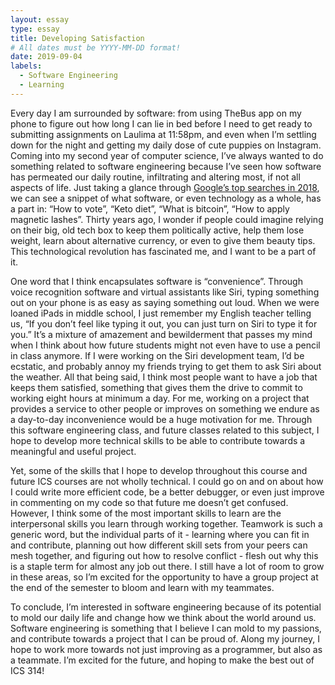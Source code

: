 ```yaml
---
layout: essay
type: essay
title: Developing Satisfaction
# All dates must be YYYY-MM-DD format!
date: 2019-09-04
labels:
  - Software Engineering
  - Learning
---
```


Every day I am surrounded by software: from using TheBus app on my phone to figure out how long I can lie in bed before I need to get ready to submitting assignments on Laulima at 11:58pm, and even when I’m settling down for the night and getting my daily dose of cute puppies on Instagram. Coming into my second year of computer science, I’ve always wanted to do something related to software engineering because I’ve seen how software has permeated our daily routine, infiltrating and altering most, if not all aspects of life. Just taking a glance through <a href = "https://trends.google.com/trends/yis/2018/US/">Google’s top searches in 2018</a>, we can see a snippet of what software, or even technology as a whole, has a part in: “How to vote”, “Keto diet”, “What is bitcoin”, “How to apply magnetic lashes”. Thirty years ago, I wonder if people could imagine relying on their big, old tech box to keep them politically active, help them lose weight, learn about alternative currency, or even to give them beauty tips. This technological revolution has fascinated me, and I want to be a part of it.

One word that I think encapsulates software is “convenience”. Through voice recognition software and virtual assistants like Siri, typing something out on your phone is as easy as saying something out loud. When we were loaned iPads in middle school, I just remember my English teacher telling us, “If you don’t feel like typing it out, you can just turn on Siri to type it for you.” It’s a mixture of amazement and bewilderment that passes my mind when I think about how future students might not even have to use a pencil in class anymore. If I were working on the Siri development team, I’d be ecstatic, and probably annoy my friends trying to get them to ask Siri about the weather. All that being said, I think most people want to have a job that keeps them satisfied, something that gives them the drive to commit to working eight hours at minimum a day. For me, working on a project that provides a service to other people or improves on something we endure as a day-to-day inconvenience would be a huge motivation for me. Through this software engineering class, and future classes related to this subject, I hope to develop more technical skills to be able to contribute towards a meaningful and useful project.

Yet, some of the skills that I hope to develop throughout this course and future ICS courses are not wholly technical. I could go on and on about how I could write more efficient code, be a better debugger, or even just improve in commenting on my code so that future me doesn’t get confused. However, I think some of the most important skills to learn are the interpersonal skills you learn through working together. Teamwork is such a generic word, but the individual parts of it - learning where you can fit in and contribute, planning out how different skill sets from your peers can mesh together, and figuring out how to resolve conflict - flesh out why this is a staple term for almost any job out there. I still have a lot of room to grow in these areas, so I’m excited for the opportunity to have a group project at the end of the semester to bloom and learn with my teammates.

To conclude, I’m interested in software engineering because of its potential to mold our daily life and change how we think about the world around us. Software engineering is something that I believe I can mold to my passions, and contribute towards a project that I can be proud of. Along my journey, I hope to work more towards not just improving as a programmer, but also as a teammate. I’m excited for the future, and hoping to make the best out of ICS 314!


